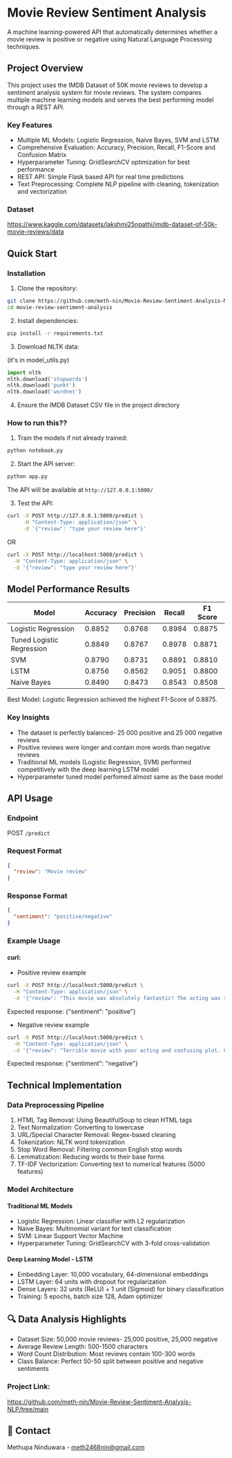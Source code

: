 # Movie Review Sentiment Analysis

A machine learning-powered API that automatically determines whether a movie review is positive or negative using Natural Language Processing techniques.

##  Project Overview

This project uses the IMDB Dataset of 50K movie reviews to develop a sentiment analysis system for movie reviews. The system compares multiple machine learning models and serves the best performing model through a REST API.

### Key Features

- Multiple ML Models: Logistic Regression, Naive Bayes, SVM and LSTM
- Comprehensive Evaluation: Accuracy, Precision, Recall, F1-Score and Confusion Matrix
- Hyperparameter Tuning: GridSearchCV optimization for best performance
- REST API: Simple Flask based API for real time predictions
- Text Preprocessing: Complete NLP pipeline with cleaning, tokenization and vectorization

### Dataset

https://www.kaggle.com/datasets/lakshmi25npathi/imdb-dataset-of-50k-movie-reviews/data


## Quick Start

### Installation

1. Clone the repository:
```bash
git clone https://github.com/meth-nin/Movie-Review-Sentiment-Analysis-NLP.git
cd movie-review-sentiment-analysis
```

2. Install dependencies:

```bash
pip install -r requirements.txt
```

3. Download NLTK data:

(it's in model_utils.py)

```python
import nltk
nltk.download('stopwords')
nltk.download('punkt')
nltk.download('wordnet')
```

4. Ensure the IMDB Dataset CSV file in the project directory

### How to run this??

1. Train the models if not already trained:

```bash
python notebook.py
```

2. Start the API server:

```bash
python app.py
```

The API will be available at `http://127.0.0.1:5000/`

3. Test the API:

```bash
curl -X POST http://127.0.0.1:5000/predict \
     -H "Content-Type: application/json" \
     -d '{"review": "type your review here"}'
```

OR

```bash
curl -X POST http://localhost:5000/predict \
  -H "Content-Type: application/json" \
  -d '{"review": "type your review here"}'
```


## Model Performance Results

| Model | Accuracy | Precision | Recall | F1 Score |
|-------|----------|-----------|--------|----------|
| Logistic Regression | 0.8852 | 0.8768 | 0.8984 | 0.8875 |
| Tuned Logistic Regression | 0.8849 | 0.8767 | 0.8978 | 0.8871 |
| SVM | 0.8790 | 0.8731 | 0.8891 | 0.8810 |
| LSTM | 0.8756 | 0.8562 | 0.9051 | 0.8800 |
| Naive Bayes | 0.8490 | 0.8473 | 0.8543 | 0.8508 |

Best Model: Logistic Regression achieved the highest F1-Score of 0.8875.

### Key Insights

- The dataset is perfectly balanced- 25 000 positive and 25 000 negative reviews
- Positive reviews were longer and contain more words than negative reviews
- Traditional ML models (Logistic Regression, SVM) performed competitively with the deep learning LSTM model
- Hyperparameter tuned model perfomed almost same as the base model


## API Usage

### Endpoint

POST `/predict`

### Request Format

```json
{
  "review": "Movie review"
}
```

### Response Format

```json
{
  "sentiment": "positive/negative"
}
```

### Example Usage

#### curl:

- Positive review example

```bash
curl -X POST http://localhost:5000/predict \
  -H "Content-Type: application/json" \
  -d '{"review": "This movie was absolutely fantastic! The acting was superb and the plot was engaging throughout."}'
```
Expected response: {"sentiment": "positive"}

- Negative review example

```bash
curl -X POST http://localhost:5000/predict \
  -H "Content-Type: application/json" \
  -d '{"review": "Terrible movie with poor acting and confusing plot. Complete waste of time."}'
```

Expected response: {"sentiment": "negative"}


## Technical Implementation

### Data Preprocessing Pipeline

1. HTML Tag Removal: Using BeautifulSoup to clean HTML tags
2. Text Normalization: Converting to lowercase
3. URL/Special Character Removal: Regex-based cleaning
4. Tokenization: NLTK word tokenization
5. Stop Word Removal: Filtering common English stop words
6. Lemmatization: Reducing words to their base forms
7. TF-IDF Vectorization: Converting text to numerical features (5000 features)

### Model Architecture

#### Traditional ML Models

- Logistic Regression: Linear classifier with L2 regularization
- Naive Bayes: Multinomial variant for text classification
- SVM: Linear Support Vector Machine
- Hyperparameter Tuning: GridSearchCV with 3-fold cross-validation

#### Deep Learning Model - LSTM

- Embedding Layer: 10,000 vocabulary, 64-dimensional embeddings
- LSTM Layer: 64 units with dropout for regularization
- Dense Layers: 32 units (ReLU) + 1 unit (Sigmoid) for binary classification
- Training: 5 epochs, batch size 128, Adam optimizer


## 🔍 Data Analysis Highlights

- Dataset Size: 50,000 movie reviews- 25,000 positive, 25,000 negative
- Average Review Length: 500-1500 characters
- Word Count Distribution: Most reviews contain 100-300 words
- Class Balance: Perfect 50-50 split between positive and negative sentiments


### Project Link:

https://github.com/meth-nin/Movie-Review-Sentiment-Analysis-NLP/tree/main

## 📧 Contact

Methupa Ninduwara - meth2468nin@gmail.com